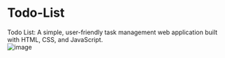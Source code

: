 # Todo-List
Todo List: A simple, user-friendly task management web application built with HTML, CSS, and JavaScript.
<br>
![image](https://github.com/aaryan-sharmaa/Todo-List/assets/115518970/3eef74a3-a003-4190-b1eb-71ddc1864949)
